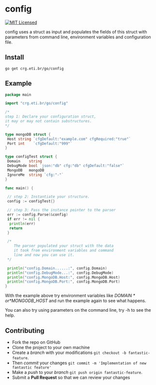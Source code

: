 # config

[![MIT Licensed](https://img.shields.io/badge/license-MIT-green.svg)](https://tldrlegal.com/license/mit-license)

config uses a struct as input and populates the fields of this struct with parameters from command line, environment variables and configuration file.

## Install

```
go get crg.eti.br/go/config
```

## Example

```go
package main

import "crg.eti.br/go/config"

/*
step 1: Declare your configuration struct,
it may or may not contain substructures.
*/

type mongoDB struct {
 Host string `cfgDefault:"example.com" cfgRequired:"true"`
 Port int    `cfgDefault:"999"`
}

type configTest struct {
 Domain    string
 DebugMode bool `json:"db" cfg:"db" cfgDefault:"false"`
 MongoDB   mongoDB
 IgnoreMe  string `cfg:"-"`
}

func main() {

 // step 2: Instantiate your structure.
 config := configTest{}

 // step 3: Pass the instance pointer to the parser
 err := config.Parse(&config)
 if err != nil {
  println(err)
  return
 }

 /*
    The parser populated your struct with the data
    it took from environment variables and command
    line and now you can use it.
 */

 println("config.Domain......:", config.Domain)
 println("config.DebugMode...:", config.DebugMode)
 println("config.MongoDB.Host:", config.MongoDB.Host)
 println("config.MongoDB.Port:", config.MongoDB.Port)
}
```

With the example above try environment variables like *$DOMAIN* or *$MONGODB_HOST* and run the example again to see what happens.

You can also try using parameters on the command line, try -h to see the help.

## Contributing

- Fork the repo on GitHub
- Clone the project to your own machine
- Create a *branch* with your modifications `git checkout -b fantastic-feature`.
- Then *commit* your changes `git commit -m 'Implementation of new fantastic feature'`
- Make a *push* to your *branch* `git push origin fantastic-feature`.
- Submit a **Pull Request** so that we can review your changes
